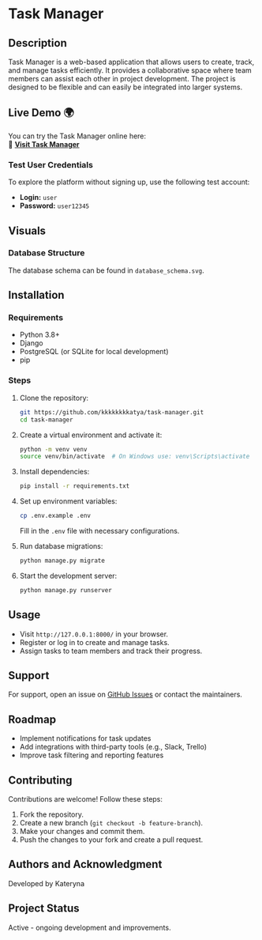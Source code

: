 # Task Manager

## Description
Task Manager is a web-based application that allows users to create, track, and manage tasks efficiently. It provides a collaborative space where team members can assist each other in project development. The project is designed to be flexible and can easily be integrated into larger systems.

## Live Demo 🌍
You can try the Task Manager online here:  
🔗 **[Visit Task Manager](https://task-manager-h3h1.onrender.com/)**  

### **Test User Credentials**
To explore the platform without signing up, use the following test account:
- **Login:** `user`
- **Password:** `user12345`

## Visuals
### Database Structure
The database schema can be found in `database_schema.svg`.

## Installation
### Requirements
- Python 3.8+
- Django
- PostgreSQL (or SQLite for local development)
- pip

### Steps
1. Clone the repository:
   ```bash
   git https://github.com/kkkkkkkkatya/task-manager.git
   cd task-manager
   ```
2. Create a virtual environment and activate it:
   ```bash
   python -m venv venv
   source venv/bin/activate  # On Windows use: venv\Scripts\activate
   ```
3. Install dependencies:
   ```bash
   pip install -r requirements.txt
   ```
4. Set up environment variables:
   ```bash
   cp .env.example .env
   ```
   Fill in the `.env` file with necessary configurations.

5. Run database migrations:
   ```bash
   python manage.py migrate
   ```
6. Start the development server:
   ```bash
   python manage.py runserver
   ```

## Usage
- Visit `http://127.0.0.1:8000/` in your browser.
- Register or log in to create and manage tasks.
- Assign tasks to team members and track their progress.

## Support
For support, open an issue on [GitHub Issues](https://github.com/your-username/task-manager/issues) or contact the maintainers.

## Roadmap
- Implement notifications for task updates
- Add integrations with third-party tools (e.g., Slack, Trello)
- Improve task filtering and reporting features

## Contributing
Contributions are welcome! Follow these steps:
1. Fork the repository.
2. Create a new branch (`git checkout -b feature-branch`).
3. Make your changes and commit them.
4. Push the changes to your fork and create a pull request.

## Authors and Acknowledgment
Developed by Kateryna

## Project Status
Active - ongoing development and improvements.
 